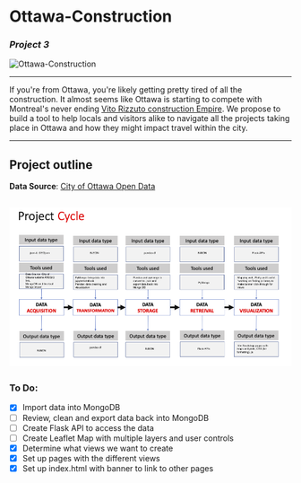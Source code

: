 # Ottawa-Construction
### *Project 3*

![Ottawa-Construction](https://i.cbc.ca/1.5488602.1583516539!/cpImage/httpImage/west-block-parliament-tour-20180615.jpg)

---

If you're from Ottawa, you're likely getting pretty tired of all the construction. It almost seems like Ottawa is starting to compete with Montreal's never ending [Vito Rizzuto construction Empire](https://www.theguardian.com/world/2015/nov/24/corrupt-quebec-construction-industry-ruled-by-untouchable-groups-report). We propose to build a tool to help locals and visitors alike to navigate all the projects taking place in Ottawa and how they might impact travel within the city.

---
## Project outline
**Data Source**: [City of Ottawa Open Data](https://open.ottawa.ca/datasets/ottawa::construction-road-resurfacing-watermain-sewer-multi-use-pathways-bike-lanes/about)

![Project-Cycle, crop out header](images/project_cycle.png) 
---

### To Do:
- [x] Import data into MongoDB
- [ ] Review, clean and export data back into MongoDB
- [ ] Create Flask API to access the data
- [ ] Create Leaflet Map with multiple layers and user controls
- [x] Determine what views we want to create
- [x] Set up pages with the different views
- [x] Set up index.html with banner to link to other pages
